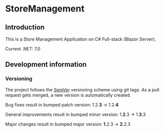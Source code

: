 # StoreManagement

## Introduction
This is a Store Management Application on C# Full-stack (Blazor Server).

Current .NET: 7.0

## Development information

### Versioning

The project follows the [SemVer](https://semver.org/) versioning scheme using git tags. 
As a pull request gets merged, a new version is automatically created.

Bug fixes result in bumped patch version: 1.2.__3__ -> 1.2.__4__

General improvements result in bumped minor version: 1.__2__.3 -> 1.__3__.3

Major changes result in bumped major version: __1__.2.3 -> __2__.2.3
